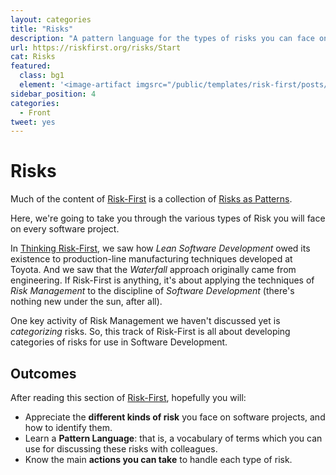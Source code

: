 ```yaml
---
layout: categories
title: "Risks"
description: "A pattern language for the types of risks you can face on a software project"
url: https://riskfirst.org/risks/Start
cat: Risks
featured: 
  class: bg1
  element: '<image-artifact imgsrc="/public/templates/risk-first/posts/dictionary.svg">Track 3: Risks</image-artifact>'
sidebar_position: 4
categories:
  - Front
tweet: yes
---
```


# Risks

Much of the content of [Risk-First](https://riskfirst.org) is a collection of [Risks as Patterns](A-Pattern-Language.md).  

Here, we're going to take you through the various types of Risk you will face on every software project.  

In [Thinking Risk-First](../thinking/One-Size-Fits-No-One.md), we saw how _Lean Software Development_ owed its existence to production-line manufacturing techniques developed at Toyota.  And we saw that the _Waterfall_ approach originally came from engineering.  If Risk-First is anything, it's about applying the techniques of _Risk Management_ to the discipline of _Software Development_ (there's nothing new under the sun, after all).  

One key activity of Risk Management we haven't discussed yet is _categorizing_ risks. So, this track of Risk-First is all about developing categories of risks for use in Software Development.

## Outcomes

After reading this section of [Risk-First](https://riskfirst.org), hopefully you will:

 - Appreciate the **different kinds of risk** you face on software projects, and how to identify them.
 - Learn a **Pattern Language**: that is, a vocabulary of terms which you can use for discussing these risks with colleagues.
 - Know the main **actions you can take** to handle each type of risk.